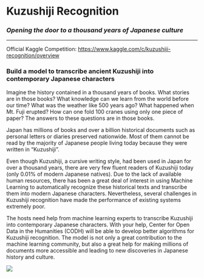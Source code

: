 # Kuzushiji Recognition
### *Opening the door to a thousand years of Japanese culture*

---

Official Kaggle Competition: https://www.kaggle.com/c/kuzushiji-recognition/overview

### Build a model to transcribe ancient Kuzushiji into contemporary Japanese characters

Imagine the history contained in a thousand years of books. What stories are in those books? What knowledge can we learn from the world before our time? What was the weather like 500 years ago? What happened when Mt. Fuji erupted? How can one fold 100 cranes using only one piece of paper? The answers to these questions are in those books.

Japan has millions of books and over a billion historical documents such as personal letters or diaries preserved nationwide. Most of them cannot be read by the majority of Japanese people living today because they were written in “Kuzushiji”.

Even though Kuzushiji, a cursive writing style, had been used in Japan for over a thousand years, there are very few fluent readers of Kuzushiji today (only 0.01% of modern Japanese natives). Due to the lack of available human resources, there has been a great deal of interest in using Machine Learning to automatically recognize these historical texts and transcribe them into modern Japanese characters. Nevertheless, several challenges in Kuzushiji recognition have made the performance of existing systems extremely poor. 

The hosts need help from machine learning experts to transcribe Kuzushiji into contemporary Japanese characters. With your help, Center for Open Data in the Humanities (CODH) will be able to develop better algorithms for Kuzushiji recognition. The model is not only a great contribution to the machine learning community, but also a great help for making millions of documents more accessible and leading to new discoveries in Japanese history and culture.

![](http://static.mxbi.net/umgy001-010-smallannomasked.jpg)



